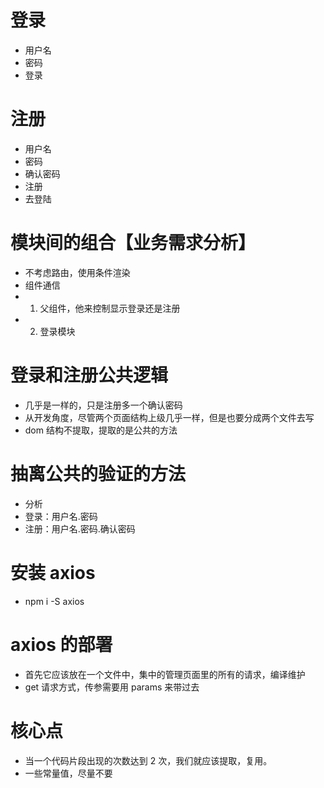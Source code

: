 # 登录

- 用户名
- 密码
- 登录

# 注册

- 用户名
- 密码
- 确认密码
- 注册
- 去登陆

# 模块间的组合【业务需求分析】

- 不考虑路由，使用条件渲染
- 组件通信
- 1. 父组件，他来控制显示登录还是注册
- 2. 登录模块

# 登录和注册公共逻辑

- 几乎是一样的，只是注册多一个确认密码
- 从开发角度，尽管两个页面结构上级几乎一样，但是也要分成两个文件去写
- dom 结构不提取，提取的是公共的方法

# 抽离公共的验证的方法

- 分析
- 登录：用户名.密码
- 注册：用户名.密码.确认密码

# 安装 axios

- npm i -S axios

# axios 的部署

- 首先它应该放在一个文件中，集中的管理页面里的所有的请求，编译维护
- get 请求方式，传参需要用 params 来带过去

# 核心点

- 当一个代码片段出现的次数达到 2 次，我们就应该提取，复用。
- 一些常量值，尽量不要

